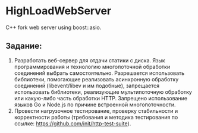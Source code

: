 # HighLoadWebServer

C++ fork web server using boost::asio.

## Задание:
1. Разработать веб-сервер для отдачи статики с диска. Язык программирования и технологию многопоточной обработки соединений выбрать самостоятельно. Разрешается использовать библиотеки, помогающие реализовать асинхронную обработку соединений (libevent/libev и им подобные), запрещается использовать библиотеки, реализующие мультипоточную обработку или какую-либо часть обработки HTTP. Запрещено использование языков Go и Node.js по причине встроенной многопоточности.
2. Провести нагрузочное тестирование, проверку стабильности и корректности работы (требования и методика тестирования по ссылке: https://github.com/init/http-test-suite).

